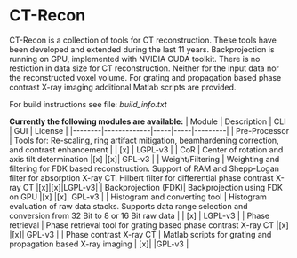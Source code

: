 # CT-Recon

CT-Recon is a collection of tools for CT reconstruction.
These tools have been developed and extended during the last 11 years.
Backprojection is running on GPU, implemented with NVIDIA CUDA toolkit.
There is no restiction in data size for CT reconstruction. 
Neither for the input data nor the reconstructed voxel volume.
For grating and propagation based phase contrast X-ray imaging 
additional Matlab scripts are provided.

For build instructions see file: *build_info.txt*


**Currently the following modules are available:**
| Module | Description | CLI | GUI | License |
|--------|-------------|-----|-----|---------|
| Pre-Processor | Tools for: Re-scaling, ring artifact mitigation, beamhardening correction, and contrast enhancement |  | [x] | LGPL-v3 |
| CoR | Center of rotation and axis tilt determination |[x] |[x]| GPL-v3 |
| Weight/Filtering | Weighting and filtering for FDK based reconstruction. Support of RAM and Shepp-Logan filter for absorption X-ray CT. Hilbert filter for differential phase contrast X-ray CT |[x]|[x]|LGPL-v3|
| Backprojection (FDK)| Backprojection using FDK on GPU |[x] |[x]| GPL-v3 |
| Histogram and converting tool | Histogram evaluation of raw data stacks. Supports data range selection and conversion from 32 Bit to 8 or 16 Bit raw data | | [x] | LGPL-v3 |
| Phase retrieval | Phase retrieval tool for grating based phase contrast X-ray CT |[x] |[x]| GPL-v3 |
| Phase contrast X-ray CT | Matlab scripts for grating and propagation based X-ray imaging | [x]| |GPL-v3 |
